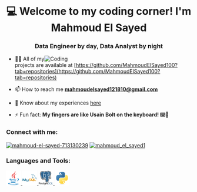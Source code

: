 <h1 align="center">💻 Welcome to my coding corner! I'm Mahmoud El Sayed</h1>
<h3 align="center">Data Engineer by day, Data Analyst by night</h3>
<img align="right" alt="Coding" width="400" src="https://www.guvi.in/blog/wp-content/uploads/2023/01/giphy.gif">

- 👨‍💻 All of my projects are available at [https://github.com/MahmoudElSayed100?tab=repositories](https://github.com/MahmoudElSayed100?tab=repositories)

- 📫 How to reach me **mahmoudelsayed121810@gmail.com**

- 📄 Know about my experiences [here](https://drive.google.com/file/d/1P5rA9ef1Fw5iP_2MIRzMd6ptCteoyu4v/view)

- ⚡ Fun fact: **My fingers are like Usain Bolt on the keyboard! ⌨️💨**

<h3 align="left">Connect with me:</h3>
<p align="left">
<a href="https://linkedin.com/in/mahmoud-el-sayed-713130239" target="blank"><img align="center" src="https://raw.githubusercontent.com/rahuldkjain/github-profile-readme-generator/master/src/images/icons/Social/linked-in-alt.svg" alt="mahmoud-el-sayed-713130239" height="30" width="40" /></a>
<a href="https://instagram.com/mahmoud_el_sayed1" target="blank"><img align="center" src="https://raw.githubusercontent.com/rahuldkjain/github-profile-readme-generator/master/src/images/icons/Social/instagram.svg" alt="mahmoud_el_sayed1" height="30" width="40" /></a>
</p>

<h3 align="left">Languages and Tools:</h3>
<p align="left"> <a href="https://www.java.com" target="_blank" rel="noreferrer"> <img src="https://raw.githubusercontent.com/devicons/devicon/master/icons/java/java-original.svg" alt="java" width="40" height="40"/> </a> <a href="https://www.mysql.com/" target="_blank" rel="noreferrer"> <img src="https://raw.githubusercontent.com/devicons/devicon/master/icons/mysql/mysql-original-wordmark.svg" alt="mysql" width="40" height="40"/> </a> <a href="https://www.postgresql.org" target="_blank" rel="noreferrer"> <img src="https://raw.githubusercontent.com/devicons/devicon/master/icons/postgresql/postgresql-original-wordmark.svg" alt="postgresql" width="40" height="40"/> </a> <a href="https://www.python.org" target="_blank" rel="noreferrer"> <img src="https://raw.githubusercontent.com/devicons/devicon/master/icons/python/python-original.svg" alt="python" width="40" height="40"/> </a> </p>
